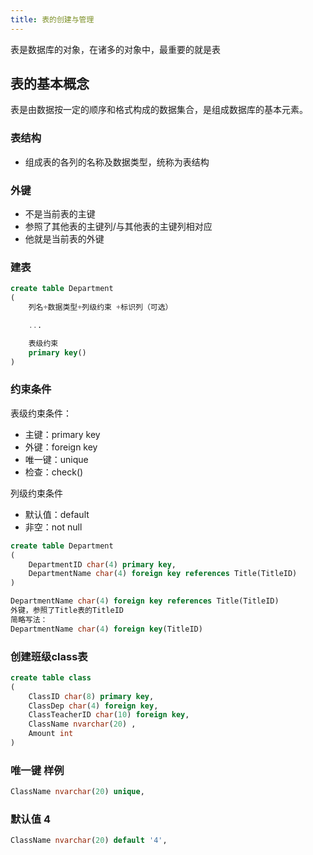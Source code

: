 ```yaml
---
title: 表的创建与管理
---
```


表是数据库的对象，在诸多的对象中，最重要的就是表

## 表的基本概念

表是由数据按一定的顺序和格式构成的数据集合，是组成数据库的基本元素。

### 表结构
- 组成表的各列的名称及数据类型，统称为表结构

### 外键
- 不是当前表的主键
- 参照了其他表的主键列/与其他表的主键列相对应
- 他就是当前表的外键

### 建表

```sql
create table Department
(
    列名+数据类型+列级约束 +标识列（可选）

    ...

    表级约束
    primary key()
)
```

### 约束条件

表级约束条件：
- 主键：primary key
- 外键：foreign key
- 唯一键：unique
- 检查：check()

列级约束条件
- 默认值：default
- 非空：not null

```sql
create table Department
(
    DepartmentID char(4) primary key,
    DepartmentName char(4) foreign key references Title(TitleID)
)
```


```sql
DepartmentName char(4) foreign key references Title(TitleID)
外键，参照了Title表的TitleID
简略写法：
DepartmentName char(4) foreign key(TitleID)
```

### 创建班级class表

```sql
create table class
(
    ClassID char(8) primary key,
    ClassDep char(4) foreign key,
    ClassTeacherID char(10) foreign key,
    ClassName nvarchar(20) ,
    Amount int
)
```

### 唯一键 样例
```sql
ClassName nvarchar(20) unique,
```

### 默认值 4
```sql
ClassName nvarchar(20) default '4',
```